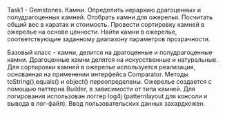 Task1 - Gemstones. Камни. 
Определить иерархию драгоценных и полудрагоценных камней. Отобрать камни для ожерелья. 
Посчитать общий вес в каратах и стоимость. Провести сортировку камней в ожерелье на основе ценности. 
Найти камни в ожерелье, соответствующие заданному диапазону параметров прозрачности.

Базовый класс - камни, делится на драгоценные и полудрагоценные камни. 
Драгоценные камни делятся на искусственные и натуральные. 
Для сортировки камней в ожерелье используется реализация, основанная на применении интерфейса Comparator. 
Методы toString(),equals() и object() переопределены. Ожерелье создается с помощью паттерна Builder, 
в зависимости от типа камней. Для логирования использован логгер log4j (patternlayout для консоли 
и вывода в лог-файл). Ввод пользовательских данных захардкожен.

